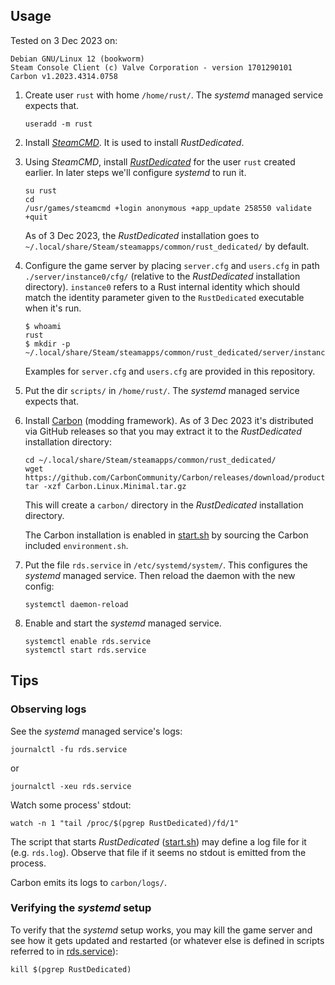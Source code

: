 ## Usage

Tested on 3 Dec 2023 on:

```
Debian GNU/Linux 12 (bookworm)
Steam Console Client (c) Valve Corporation - version 1701290101
Carbon v1.2023.4314.0758
```

1. Create user `rust` with home `/home/rust/`. The _systemd_ managed service
   expects that.

   ```
   useradd -m rust
   ```

2. Install [_SteamCMD_](https://developer.valvesoftware.com/wiki/SteamCMD).
   It is used to install _RustDedicated_.

3. Using _SteamCMD_, install [_RustDedicated_](https://developer.valvesoftware.com/wiki/Rust_Dedicated_Server#Installation) for the user `rust` created earlier.
   In later steps we'll configure _systemd_ to run it.

   ```
   su rust
   cd
   /usr/games/steamcmd +login anonymous +app_update 258550 validate +quit
   ```

   As of 3 Dec 2023, the _RustDedicated_ installation goes to
   `~/.local/share/Steam/steamapps/common/rust_dedicated/` by default.

4. Configure the game server by placing `server.cfg` and `users.cfg` in path
   `./server/instance0/cfg/` (relative to the _RustDedicated_ installation
   directory). `instance0` refers to a Rust internal identity which should match
   the identity parameter given to the `RustDedicated` executable when it's run.

   ```
   $ whoami
   rust
   $ mkdir -p ~/.local/share/Steam/steamapps/common/rust_dedicated/server/instance0/cfg
   ```

   Examples for `server.cfg` and `users.cfg` are provided in this repository.

5. Put the dir `scripts/` in `/home/rust/`. The _systemd_ managed service
   expects that.

6. Install [Carbon](https://carbonmod.gg/) (modding framework). As of 3 Dec 2023
   it's distributed via GitHub releases so that you may extract it to the
   _RustDedicated_ installation directory:

   ```
   cd ~/.local/share/Steam/steamapps/common/rust_dedicated/
   wget https://github.com/CarbonCommunity/Carbon/releases/download/production_build/Carbon.Linux.Release.tar.gz
   tar -xzf Carbon.Linux.Minimal.tar.gz
   ```

   This will create a `carbon/` directory in the _RustDedicated_ installation
   directory.

   The Carbon installation is enabled in [start.sh](./scripts/start.sh) by
   sourcing the Carbon included `environment.sh`.

7. Put the file `rds.service` in `/etc/systemd/system/`. This configures the
   _systemd_ managed service. Then reload the daemon with the new config:

   ```
   systemctl daemon-reload
   ```

8. Enable and start the _systemd_ managed service.

   ```
   systemctl enable rds.service
   systemctl start rds.service
   ```

## Tips

### Observing logs

See the _systemd_ managed service's logs:

   ```
   journalctl -fu rds.service
   ```

   or

   ```
   journalctl -xeu rds.service
   ```

Watch some process' stdout:

   ```
   watch -n 1 "tail /proc/$(pgrep RustDedicated)/fd/1"
   ```

The script that starts _RustDedicated_ ([start.sh](./scripts/start.sh)) may
define a log file for it (e.g. `rds.log`). Observe that file if it seems no
stdout is emitted from the process.

Carbon emits its logs to `carbon/logs/`.

### Verifying the _systemd_ setup

To verify that the _systemd_ setup works, you may kill the game server and see
how it gets updated and restarted (or whatever else is defined in scripts
referred to in [rds.service](./rds.service)):

   ```
   kill $(pgrep RustDedicated)
   ```
